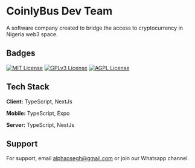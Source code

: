 
# CoinlyBus Dev Team

A software company created to bridge the access to cryptocurrency in Nigeria web3 space.

## Badges

[![MIT License](https://img.shields.io/badge/License-MIT-green.svg)](https://choosealicense.com/licenses/mit/)
[![GPLv3 License](https://img.shields.io/badge/License-GPL%20v3-yellow.svg)](https://opensource.org/licenses/)
[![AGPL License](https://img.shields.io/badge/license-AGPL-blue.svg)](http://www.gnu.org/licenses/agpl-3.0)


## Tech Stack

**Client:** TypeScript, NextJs

**Mobile:** TypeScript, Expo

**Server:** TypeScript, NestJs


## Support

For support, email alphaosegh@gmail.com or join our Whatsapp channel.

